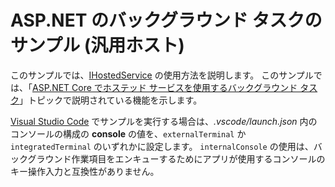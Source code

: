 # <a name="aspnet-background-tasks-sample-generic-host"></a>ASP.NET のバックグラウンド タスクのサンプル (汎用ホスト)

このサンプルでは、[IHostedService](https://docs.microsoft.com/dotnet/api/microsoft.extensions.hosting.ihostedservice) の使用方法を説明します。 このサンプルでは、「[ASP.NET Core でホステッド サービスを使用するバックグラウンド タスク](https://docs.microsoft.com/aspnet/core/fundamentals/host/hosted-services)」トピックで説明されている機能を示します。

[Visual Studio Code](https://code.visualstudio.com/) でサンプルを実行する場合は、*.vscode/launch.json* 内のコンソールの構成の **console** の値を、`externalTerminal` か `integratedTerminal` のいずれかに設定します。 `internalConsole` の使用は、バックグラウンド作業項目をエンキューするためにアプリが使用するコンソールのキー操作入力と互換性がありません。
